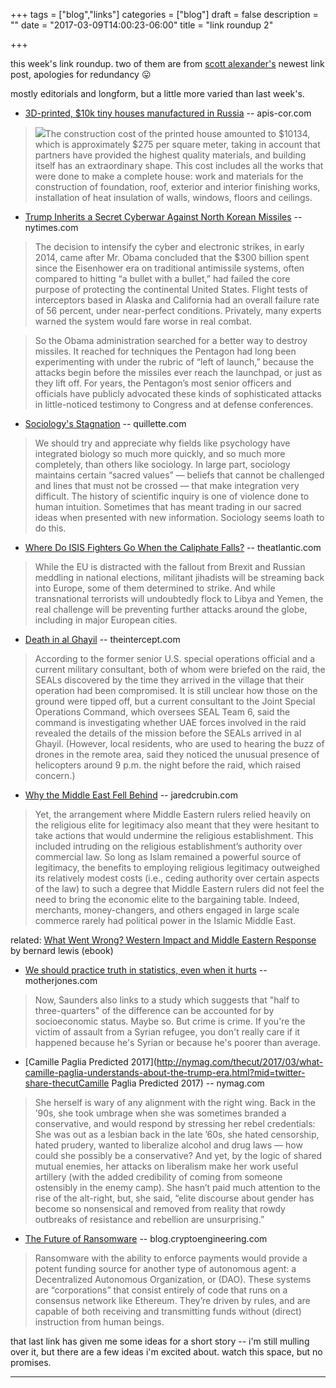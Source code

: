+++
tags = ["blog","links"]
categories = ["blog"]
draft = false
description = ""
date = "2017-03-09T14:00:23-06:00"
title = "link roundup 2"

+++

this week's link roundup. two of them are from [scott alexander's](https://slatestarcodex.com/2017/03/09/links-317-siteochrome-p450/) newest link post, apologies for redundancy :stuck_out_tongue:

mostly editorials and longform, but a little more varied than last week's.

  * [3D-printed, $10k tiny houses manufactured in Russia](http://apis-cor.com/en/about/news/first-house) -- apis-cor.com

> [![](/img/apiscor.jpg#thumb-right)](/img/apiscor.jpg)The construction cost of the printed house amounted to $10134, which is approximately $275 per square meter, taking in account that partners have provided the highest quality materials, and building itself has an extraordinary shape. This cost includes all the works that were done to make a complete house: work and materials for the construction of foundation, roof, exterior and interior finishing works, installation of heat insulation of walls, windows, floors and ceilings.

  * [Trump Inherits a Secret Cyberwar Against North Korean Missiles](https://www.nytimes.com/2017/03/04/world/asia/north-korea-missile-program-sabotage.html) -- nytimes.com

> The decision to intensify the cyber and electronic strikes, in early 2014, came after Mr. Obama concluded that the $300 billion spent since the Eisenhower era on traditional antimissile systems, often compared to hitting “a bullet with a bullet,” had failed the core purpose of protecting the continental United States. Flight tests of interceptors based in Alaska and California had an overall failure rate of 56 percent, under near-perfect conditions. Privately, many experts warned the system would fare worse in real combat.

> So the Obama administration searched for a better way to destroy missiles. It reached for techniques the Pentagon had long been experimenting with under the rubric of “left of launch,” because the attacks begin before the missiles ever reach the launchpad, or just as they lift off. For years, the Pentagon’s most senior officers and officials have publicly advocated these kinds of sophisticated attacks in little-noticed testimony to Congress and at defense conferences.

  * [Sociology's Stagnation](http://quillette.com/2017/03/05/sociologys-stagnation/) -- quillette.com

> We should try and appreciate why fields like psychology have integrated biology so much more quickly, and so much more completely, than others like sociology. In large part, sociology maintains certain “sacred values” — beliefs that cannot be challenged and lines that must not be crossed — that make integration very difficult. The history of scientific inquiry is one of violence done to human intuition. Sometimes that has meant trading in our sacred ideas when presented with new information. Sociology seems loath to do this.

  * [Where Do ISIS Fighters Go When the Caliphate Falls?](https://www.theatlantic.com/international/archive/2017/03/isis-foreign-fighter-jihad-syria-iraq/518313/) -- theatlantic.com

> While the EU is distracted with the fallout from Brexit and Russian meddling in national elections, militant jihadists will be streaming back into Europe, some of them determined to strike. And while transnational terrorists will undoubtedly flock to Libya and Yemen, the real challenge will be preventing further attacks around the globe, including in major European cities.

  * [Death in al Ghayil](https://theintercept.com/2017/03/09/women-and-children-in-yemeni-village-recall-horror-of-trumps-highly-successful-seal-raid/) -- theintercept.com

> According to the former senior U.S. special operations official and a current military consultant, both of whom were briefed on the raid, the SEALs discovered by the time they arrived in the village that their operation had been compromised. It is still unclear how those on the ground were tipped off, but a current consultant to the Joint Special Operations Command, which oversees SEAL Team 6, said the command is investigating whether UAE forces involved in the raid revealed the details of the mission before the SEALs arrived in al Ghayil. (However, local residents, who are used to hearing the buzz of drones in the remote area, said they noticed the unusual presence of helicopters around 9 p.m. the night before the raid, which raised concern.)

  * [Why the Middle East Fell Behind](http://www.jaredcrubin.com/blog/Why_Middle_East_Fell_Behind) -- jaredcrubin.com

> Yet, the arrangement where Middle Eastern rulers relied heavily on the religious elite for legitimacy also meant that they were hesitant to take actions that would undermine the religious establishment. This included intruding on the religious establishment’s authority over commercial law. So long as Islam remained a powerful source of legitimacy, the benefits to employing religious legitimacy outweighed its relatively modest costs (i.e., ceding authority over certain aspects of the law) to such a degree that Middle Eastern rulers did not feel the need to bring the economic elite to the bargaining table. Indeed, merchants, money-changers, and others engaged in large scale commerce rarely had political power in the Islamic Middle East.

related: [What Went Wrong? Western Impact and Middle Eastern Response](https://www.mediafire.com/?ej9ar2cdb3nn73u) by bernard lewis (ebook)

  * [We should practice truth in statistics, even when it hurts](x) -- motherjones.com

> Now, Saunders also links to a study which suggests that "half to three-quarters" of the difference can be accounted for by socioeconomic status. Maybe so. But crime is crime. If you're the victim of assault from a Syrian refugee, you don't really care if it happened because he's Syrian or because he's poorer than average.

  * [Camille Paglia Predicted 2017](http://nymag.com/thecut/2017/03/what-camille-paglia-understands-about-the-trump-era.html?mid=twitter-share-thecutCamille Paglia Predicted 2017) -- nymag.com

  > She herself is wary of any alignment with the right wing. Back in the ’90s, she took umbrage when she was sometimes branded a conservative, and would respond by stressing her rebel credentials: She was out as a lesbian back in the late ’60s, she hated censorship, hated prudery, wanted to liberalize alcohol and drug laws — how could she possibly be a conservative? And yet, by the logic of shared mutual enemies, her attacks on liberalism make her work useful artillery (with the added credibility of coming from someone ostensibly in the enemy camp). She hasn’t paid much attention to the rise of the alt-right, but, she said, “elite discourse about gender has become so nonsensical and removed from reality that rowdy outbreaks of resistance and rebellion are unsurprising.”

  * [The Future of Ransomware](https://blog.cryptographyengineering.com/2017/02/28/the-future-of-ransomware/) -- blog.cryptoengineering.com

> Ransomware with the ability to enforce payments would provide a potent funding source for another type of autonomous agent: a Decentralized Autonomous Organization, or (DAO). These systems are “corporations” that consist entirely of code that runs on a consensus network like Ethereum. They’re driven by rules, and are capable of both receiving and transmitting funds without (direct) instruction from human beings.

that last link has given me some ideas for a short story -- i'm still mulling over it, but there are a few ideas i'm excited about. watch this space, but no promises.

---
